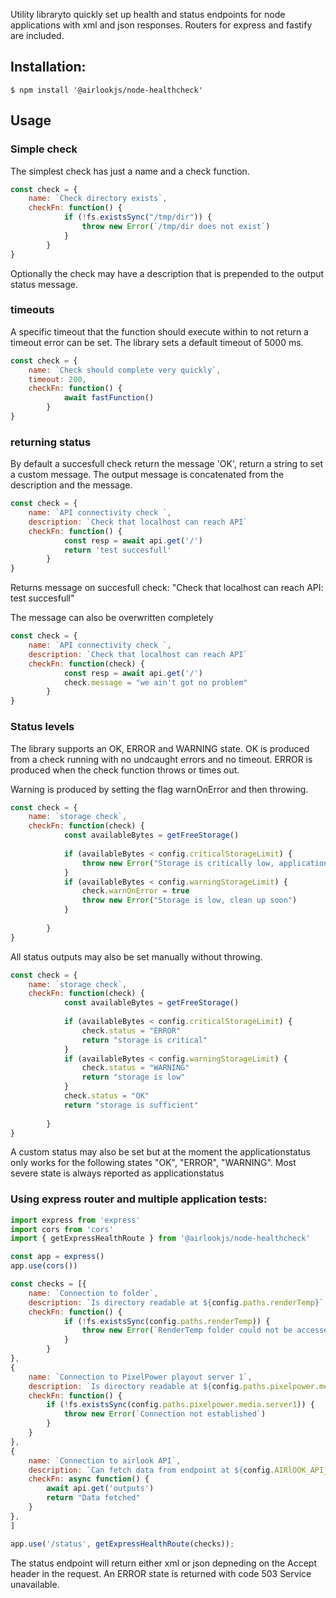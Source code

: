 Utility libraryto quickly set up health and status endpoints for node applications with xml and json responses. Routers for express and fastify are included. 

## Installation:
    $ npm install '@airlookjs/node-healthcheck'

## Usage

### Simple check
The simplest check has just a name and a check function.
```javascript
const check = {
    name: `Check directory exists`,
    checkFn: function() {
            if (!fs.existsSync("/tmp/dir")) {
                throw new Error(`/tmp/dir does not exist`)
            }
        }
}
```
Optionally the check may have a description that is prepended to the output status message. 


### timeouts
A specific timeout that the function should execute within to not return a timeout error can be set. The library sets a default timeout of 5000 ms. 

```javascript
const check = {
    name: `Check should complete very quickly`,
    timeout: 200,
    checkFn: function() {
            await fastFunction()
        }
}
```


### returning status
By default a succesfull check return the message 'OK', return a string to set a custom message. The output message is concatenated from the description and the message.  

```javascript
const check = {
    name: `API connectivity check `,
    description: `Check that localhost can reach API`
    checkFn: function() {
            const resp = await api.get('/')
            return 'test succesfull'
        }
}
```

Returns message on succesfull check: "Check that localhost can reach API: test succesfull"

The message can also be overwritten completely

```javascript
const check = {
    name: `API connectivity check `,
    description: `Check that localhost can reach API`
    checkFn: function(check) {
            const resp = await api.get('/')
            check.message = "we ain't got no problem"
        }
}
```

### Status levels
The library supports an OK, ERROR and WARNING state. 
OK is produced from a check running with no undcaught errors and no timeout. 
ERROR is produced when the check function throws or times out. 

Warning is produced by setting the flag warnOnError and then throwing. 

```javascript
const check = {
    name: `storage check`,
    checkFn: function(check) {
            const availableBytes = getFreeStorage()
            
            if (availableBytes < config.criticalStorageLimit) {
                throw new Error("Storage is critically low, application will malfunction")
            }
            if (availableBytes < config.warningStorageLimit) {
                check.warnOnError = true
                throw new Error("Storage is low, clean up soon")
            }
            
        }
}
```

All status outputs may also be set manually without throwing. 

```javascript
const check = {
    name: `storage check`,
    checkFn: function(check) {
            const availableBytes = getFreeStorage()
            
            if (availableBytes < config.criticalStorageLimit) {
                check.status = "ERROR"
                return "storage is critical"
            }
            if (availableBytes < config.warningStorageLimit) {
                check.status = "WARNING"
                return "storage is low"
            }
            check.status = "OK"
            return "storage is sufficient"
            
        }
}
```

A custom status may also be set but at the moment the applicationstatus only works for the following states "OK", "ERROR", "WARNING". Most severe state is always reported as applicationstatus   

### Using express router and multiple application tests:

```javascript
import express from 'express'
import cors from 'cors'
import { getExpressHealthRoute } from '@airlookjs/node-healthcheck'

const app = express()
app.use(cors())

const checks = [{
    name: `Connection to folder`,
    description: `Is directory readable at ${config.paths.renderTemp}`,
    checkFn: function() {
            if (!fs.existsSync(config.paths.renderTemp)) {
                throw new Error(`RenderTemp folder could not be accessed.`)
            }
        }
},
{
    name: `Connection to PixelPower playout server 1`,
    description: `Is directory readable at ${config.paths.pixelpower.media.server1}`,
    checkFn: function() {
        if (!fs.existsSync(config.paths.pixelpower.media.server1)) {
            throw new Error(`Connection not established`)
        }        
    }
},
{
    name: `Connection to airlook API`, 
    description: `Can fetch data from endpoint at ${config.AIRlOOK_API_ENDPOINT}outputs`,
    checkFn: async function() { 
        await api.get('outputs')
        return "Data fetched"
    }
},
]

app.use('/status', getExpressHealthRoute(checks));

```

The status endpoint will return either xml or json depneding on the Accept header in the request. An ERROR state is returned with code 503 Service unavailable. 